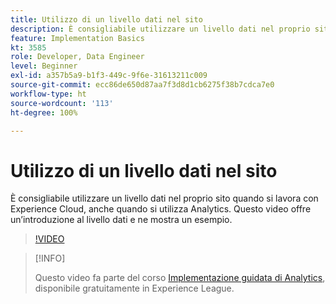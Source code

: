 ```yaml
---
title: Utilizzo di un livello dati nel sito
description: È consigliabile utilizzare un livello dati nel proprio sito quando si lavora con Experience Cloud, anche quando si utilizza Adobe Analytics. Questo video offre un’introduzione al livello dati e ne mostra un esempio.
feature: Implementation Basics
kt: 3585
role: Developer, Data Engineer
level: Beginner
exl-id: a357b5a9-b1f3-449c-9f6e-31613211c009
source-git-commit: ecc86de650d87aa7f3d8d1cb6275f38b7cdca7e0
workflow-type: ht
source-wordcount: '113'
ht-degree: 100%

---
```


# Utilizzo di un livello dati nel sito

È consigliabile utilizzare un livello dati nel proprio sito quando si lavora con Experience Cloud, anche quando si utilizza Analytics. Questo video offre un’introduzione al livello dati e ne mostra un esempio.

>[!VIDEO](https://video.tv.adobe.com/v/28775/?quality=12&learn=on)

>[!INFO]
>
> Questo video fa parte del corso [Implementazione guidata di Analytics](https://experienceleague.adobe.com/?recommended=Analytics-D-1-2019.1), disponibile gratuitamente in Experience League.
